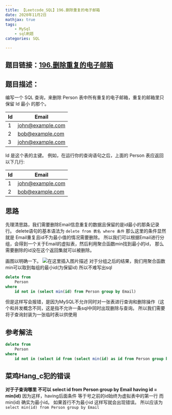 ```yaml
---
title: 【Leetcode_SQL】196.删除重复的电子邮箱
date: 2020年11月2日
mathjax: true
tags: 
	- MySql
	- sql刷题
categories: SQL

---
```

## **题目链接：**[196.删除重复的电子邮箱][1]   
## **题目描述：**
编写一个 SQL 查询，来删除 Person 表中所有重复的电子邮箱，重复的邮箱里只保留 Id 最小 的那个。

| Id | Email |
| ---- | ---- |
| 1  | john@example.com |
| 2  | bob@example.com  |
| 3  | john@example.com |

Id 是这个表的主键。
例如，在运行你的查询语句之后，上面的 Person 表应返回以下几行:

| Id | Email            |
| ---- | ---- |
| 1  | john@example.com |
| 2  | bob@example.com  |

<escape><!-- more --></escape>

## 思路

先理清思路，我们需要删除Email信息重复的数据且保留的是id最小的那条记录行。
delete语句的基本语法为
``delete from 表名 where 条件``
那么这里的条件显然就是 Email重复且id不为最小值的情况需要删除。
所以我们可以根据Email进行分组，会得到一个关于Email的虚拟表，然后利用聚合函数min找到最小的id，
那么需要删除的id没在这个返回集就可以被删除。

画图以明确一下。
![在这里插入图片描述](/image/【Leetcode_SQL】196.删除重复的电子邮箱/1.png)
对于分组之后的结果，我们用聚合函数min可以取到每组的最小id(为保留id)
所以不难写出sql

```sql
delete from 
    Person
where
    id not in (select min(id) from Person group by Email)
```

但是这样写会报错，是因为MySQL不允许同时对一张表进行查询和删除操作（这个和并发概念不同，这是指不允许一条sql中同时出现删除与查询。 所以我们需要将子查询封装为一张临时表以供使用

## 参考解法

```sql
delete from 
    Person
where
    id not in (select id from (select min(id) as id from Person group by Email) tmp)
```

## 菜鸡Hang_c犯的错误

**对于子查询哪里 不可以 select id from Person group by Email having id = min(id)**
因为这样，having后面条件 等于号之前的id始终为虚拟表中的第一行 而 min(id) 确实为最小id。 如果首行不为最小id 这样写就会出现错误。 所以应该为``select min(id) from Person group by Email``

  [1]: https://leetcode-cn.com/problems/delete-duplicate-emails/
